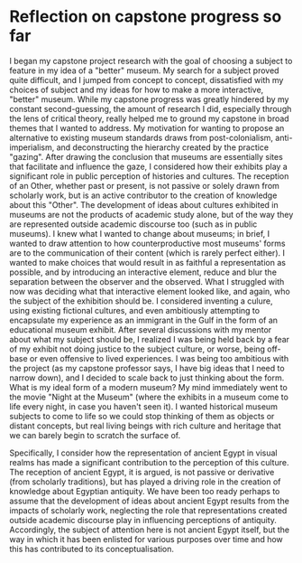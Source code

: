 # Reflection on capstone progress so far
I began my capstone project research with the goal of choosing a subject to feature in my idea of a "better" museum. My search for a subject proved quite difficult, and I jumped from concept to concept, dissatisfied with my choices of subject and my ideas for how to make a more interactive, "better" museum.
While my capstone progress was greatly hindered by my constant second-guessing, the amount of research I did, especially through the lens of critical theory, really helped me to ground my capstone in broad themes that I wanted to address.  My motivation for wanting to propose an alternative to existing museum standards draws from post-colonialism, anti-imperialism, and deconstructing the hierarchy created by the practice "gazing". After drawing the conclusion that museums are essentially sites that facilitate and influence the gaze, I considered how their exhibits play a significant role in public perception of histories and cultures. The reception of an Other, whether past or present, is not passive or solely drawn from scholarly work, but is an active contributor to the creation of knowledge about this "Other". The development of ideas about cultures exhibited in museums are not the products of academic study alone, but of the way they are represented outside academic discourse too (such as in public museums).
I knew what I wanted to change about museums; in brief, I wanted to draw attention to how counterproductive most museums' forms are to the communication of their content (which is rarely perfect either). I wanted to make choices that would result in as faithful a representation as possible, and by introducing an interactive element, reduce and blur the separation between the observer and the observed. What I struggled with now was deciding what that interactive element looked like, and again, who the subject of the exhibition should be. I considered inventing a culure, using existing fictional cultures, and even ambitiously attempting to encapsulate my experience as an immigrant in the Gulf in the form of an educational museum exhibit.
After several discussions with my mentor about what my subject should be, I realized I was being held back by a fear of my exhibit not doing justice to the subject culture, or worse, being off-base or even offensive to lived experiences. I was being too ambitious with the project (as my capstone professor says, I have big ideas that I need to narrow down), and I decided to scale back to just thinking about the form. What is my ideal form of a modern museum? My mind immediately went to the movie "Night at the Museum" (where the exhibits in a museum come to life every night, in case you haven't seen it). I wanted historical museum subjects to come to life so we could stop thinking of them as objects or distant concepts, but real living beings with rich culture and heritage that we can barely begin to scratch the surface of.

Specifically, I consider how the representation of ancient Egypt in visual realms has made a significant contribution to the perception of this culture. The reception of ancient Egypt, it is argued, is not passive or derivative (from scholarly traditions), but has played a driving role in the creation of knowledge about Egyptian antiquity. We have been too ready perhaps to assume that the development of ideas about ancient Egypt results from the impacts of scholarly work, neglecting the role that representations created outside academic discourse play in influencing perceptions of antiquity. Accordingly, the subject of attention here is not ancient Egypt itself, but the way in which it has been enlisted for various purposes over time and how this has contributed to its conceptualisation.
